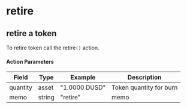 # retire

## retire a token

To retire token call the retire`()` action.

#### Action Parameters

| Field    | Type   | Example       | Description             |
| -------- | ------ | ------------- | ----------------------- |
| quantity | asset  | "1.0000 DUSD" | Token quantity for burn |
| memo     | string | "retire"      | memo                    |

